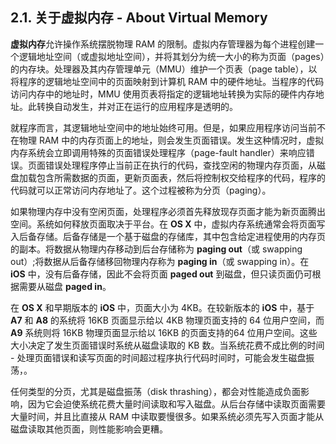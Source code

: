 ## 2.1. 关于虚拟内存 - About Virtual Memory

**虚拟内存**允许操作系统摆脱物理 RAM 的限制。虚拟内存管理器为每个进程创建一个逻辑地址空间（或虚拟地址空间），并将其划分为统一大小的称为页面（pages）的内存块。处理器及其内存管理单元（MMU）维护一个页表（page table），以将程序的逻辑地址空间中的页面映射到计算机 RAM 中的硬件地址。当程序的代码访问内存中的地址时，MMU 使用页表将指定的逻辑地址转换为实际的硬件内存地址。此转换自动发生，并对正在运行的应用程序是透明的。

就程序而言，其逻辑地址空间中的地址始终可用。但是，如果应用程序访问当前不在物理 RAM 中的内存页面上的地址，则会发生页面错误。发生这种情况时，虚拟内存系统会立即调用特殊的页面错误处理程序（page-fault handler）来响应错误。页面错误处理程序停止当前正在执行的代码，查找空闲的物理内存页面，从磁盘加载包含所需数据的页面，更新页面表，然后将控制权交给程序的代码，程序的代码就可以正常访问内存地址了。这个过程被称为分页（paging）。

如果物理内存中没有空闲页面，处理程序必须首先释放现存页面才能为新页面腾出空间。系统如何释放页面取决于平台。在 **OS X** 中，虚拟内存系统通常会将页面写入后备存储。后备存储是一个基于磁盘的存储库，其中包含给定进程使用的内存页的副本。将数据从物理内存移动到后台存储称为 **paging out**（或 swapping out）;将数据从后备存储移回物理内存称为 **paging in**（或 swapping in）。在 **iOS** 中，没有后备存储，因此不会将页面 **paged out** 到磁盘，但只读页面仍可根据需要从磁盘 **paged in**。

在 **OS X** 和早期版本的 **iOS** 中，页面大小为 4KB。在较新版本的 **iOS** 中，基于 **A7** 和 **A8** 的系统将 16KB 页面显示给以 4KB 物理页面支持的 64 位用户空间，而 **A9** 系统则将 16KB 物理页面显示给以 16KB 的页面支持的64 位用户空间。这些大小决定了发生页面错误时系统从磁盘读取的 KB 数。当系统花费不成比例的时间 - 处理页面错误和读写页面的时间超过程序执行代码时间时，可能会发生磁盘振荡，。

任何类型的分页，尤其是磁盘振荡（disk thrashing），都会对性能造成负面影响，因为它会迫使系统花费大量时间读取和写入磁盘。从后台存储中读取页面需要大量时间，并且比直接从 RAM 中读取要慢很多。如果系统必须先写入页面才能从磁盘读取其他页面，则性能影响会更糟。
